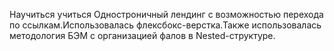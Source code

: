 Научиться учиться
Одностроничный лендинг с возможностью перехода по ссылкам.Использовалась флексбокс-верстка.Также использовалась методология БЭМ с организацией фалов в Nested-структуре. 